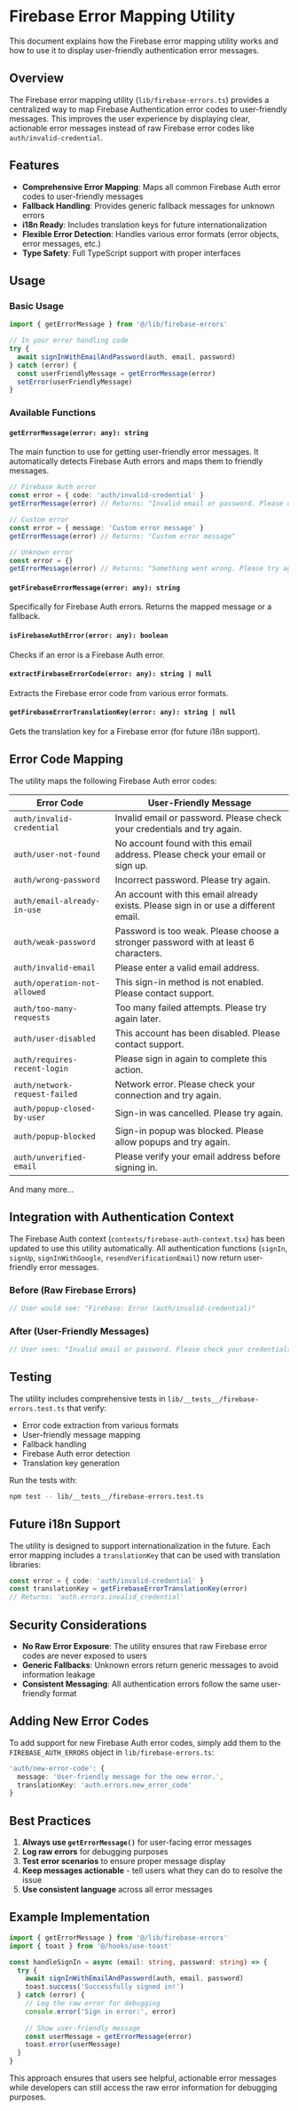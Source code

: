 # Firebase Error Mapping Utility

This document explains how the Firebase error mapping utility works and how to use it to display user-friendly authentication error messages.

## Overview

The Firebase error mapping utility (`lib/firebase-errors.ts`) provides a centralized way to map Firebase Authentication error codes to user-friendly messages. This improves the user experience by displaying clear, actionable error messages instead of raw Firebase error codes like `auth/invalid-credential`.

## Features

- **Comprehensive Error Mapping**: Maps all common Firebase Auth error codes to user-friendly messages
- **Fallback Handling**: Provides generic fallback messages for unknown errors
- **i18n Ready**: Includes translation keys for future internationalization
- **Flexible Error Detection**: Handles various error formats (error objects, error messages, etc.)
- **Type Safety**: Full TypeScript support with proper interfaces

## Usage

### Basic Usage

```typescript
import { getErrorMessage } from '@/lib/firebase-errors'

// In your error handling code
try {
  await signInWithEmailAndPassword(auth, email, password)
} catch (error) {
  const userFriendlyMessage = getErrorMessage(error)
  setError(userFriendlyMessage)
}
```

### Available Functions

#### `getErrorMessage(error: any): string`
The main function to use for getting user-friendly error messages. It automatically detects Firebase Auth errors and maps them to friendly messages.

```typescript
// Firebase Auth error
const error = { code: 'auth/invalid-credential' }
getErrorMessage(error) // Returns: "Invalid email or password. Please check your credentials and try again."

// Custom error
const error = { message: 'Custom error message' }
getErrorMessage(error) // Returns: "Custom error message"

// Unknown error
const error = {}
getErrorMessage(error) // Returns: "Something went wrong. Please try again."
```

#### `getFirebaseErrorMessage(error: any): string`
Specifically for Firebase Auth errors. Returns the mapped message or a fallback.

#### `isFirebaseAuthError(error: any): boolean`
Checks if an error is a Firebase Auth error.

#### `extractFirebaseErrorCode(error: any): string | null`
Extracts the Firebase error code from various error formats.

#### `getFirebaseErrorTranslationKey(error: any): string | null`
Gets the translation key for a Firebase error (for future i18n support).

## Error Code Mapping

The utility maps the following Firebase Auth error codes:

| Error Code | User-Friendly Message |
|------------|----------------------|
| `auth/invalid-credential` | Invalid email or password. Please check your credentials and try again. |
| `auth/user-not-found` | No account found with this email address. Please check your email or sign up. |
| `auth/wrong-password` | Incorrect password. Please try again. |
| `auth/email-already-in-use` | An account with this email already exists. Please sign in or use a different email. |
| `auth/weak-password` | Password is too weak. Please choose a stronger password with at least 6 characters. |
| `auth/invalid-email` | Please enter a valid email address. |
| `auth/operation-not-allowed` | This sign-in method is not enabled. Please contact support. |
| `auth/too-many-requests` | Too many failed attempts. Please try again later. |
| `auth/user-disabled` | This account has been disabled. Please contact support. |
| `auth/requires-recent-login` | Please sign in again to complete this action. |
| `auth/network-request-failed` | Network error. Please check your connection and try again. |
| `auth/popup-closed-by-user` | Sign-in was cancelled. Please try again. |
| `auth/popup-blocked` | Sign-in popup was blocked. Please allow popups and try again. |
| `auth/unverified-email` | Please verify your email address before signing in. |

And many more...

## Integration with Authentication Context

The Firebase Auth context (`contexts/firebase-auth-context.tsx`) has been updated to use this utility automatically. All authentication functions (`signIn`, `signUp`, `signInWithGoogle`, `resendVerificationEmail`) now return user-friendly error messages.

### Before (Raw Firebase Errors)
```typescript
// User would see: "Firebase: Error (auth/invalid-credential)"
```

### After (User-Friendly Messages)
```typescript
// User sees: "Invalid email or password. Please check your credentials and try again."
```

## Testing

The utility includes comprehensive tests in `lib/__tests__/firebase-errors.test.ts` that verify:

- Error code extraction from various formats
- User-friendly message mapping
- Fallback handling
- Firebase Auth error detection
- Translation key generation

Run the tests with:
```bash
npm test -- lib/__tests__/firebase-errors.test.ts
```

## Future i18n Support

The utility is designed to support internationalization in the future. Each error mapping includes a `translationKey` that can be used with translation libraries:

```typescript
const error = { code: 'auth/invalid-credential' }
const translationKey = getFirebaseErrorTranslationKey(error)
// Returns: 'auth.errors.invalid_credential'
```

## Security Considerations

- **No Raw Error Exposure**: The utility ensures that raw Firebase error codes are never exposed to users
- **Generic Fallbacks**: Unknown errors return generic messages to avoid information leakage
- **Consistent Messaging**: All authentication errors follow the same user-friendly format

## Adding New Error Codes

To add support for new Firebase Auth error codes, simply add them to the `FIREBASE_AUTH_ERRORS` object in `lib/firebase-errors.ts`:

```typescript
'auth/new-error-code': {
  message: 'User-friendly message for the new error.',
  translationKey: 'auth.errors.new_error_code'
}
```

## Best Practices

1. **Always use `getErrorMessage()`** for user-facing error messages
2. **Log raw errors** for debugging purposes
3. **Test error scenarios** to ensure proper message display
4. **Keep messages actionable** - tell users what they can do to resolve the issue
5. **Use consistent language** across all error messages

## Example Implementation

```typescript
import { getErrorMessage } from '@/lib/firebase-errors'
import { toast } from '@/hooks/use-toast'

const handleSignIn = async (email: string, password: string) => {
  try {
    await signInWithEmailAndPassword(auth, email, password)
    toast.success('Successfully signed in!')
  } catch (error) {
    // Log the raw error for debugging
    console.error('Sign in error:', error)
    
    // Show user-friendly message
    const userMessage = getErrorMessage(error)
    toast.error(userMessage)
  }
}
```

This approach ensures that users see helpful, actionable error messages while developers can still access the raw error information for debugging purposes. 